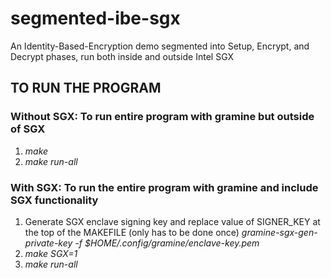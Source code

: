 # segmented-ibe-sgx
An Identity-Based-Encryption demo segmented into Setup, Encrypt, and Decrypt phases, run both inside and outside Intel SGX


## TO RUN THE PROGRAM
### Without SGX: To run entire program with gramine but outside of SGX
1. *make*
2. *make run-all*
   
### With SGX: To run the entire program with gramine and include SGX functionality
1. Generate SGX enclave signing key and replace value of SIGNER_KEY at the top of the MAKEFILE (only has to be done once)
   *gramine-sgx-gen-private-key -f $HOME/.config/gramine/enclave-key.pem*
3. *make SGX=1*
4. *make run-all*

